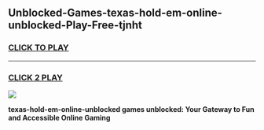 
## Unblocked-Games-texas-hold-em-online-unblocked-Play-Free-tjnht
<h3>
<a href="https://premium76.site?title=texas-hold-em-online-unblocked&ref=23A">CLICK TO PLAY</a></h3>
<hr>

<h3>
<a href="https://premium76.site?title=texas-hold-em-online-unblocked&ref=23A">CLICK 2 PLAY</a>
  
</h3>

<a href="https://premium76.site?title=texas-hold-em-online-unblocked&ref=23A"><img src="https://clearcache.store/games.png"></a>


**texas-hold-em-online-unblocked games unblocked: Your Gateway to Fun and Accessible Online Gaming**
